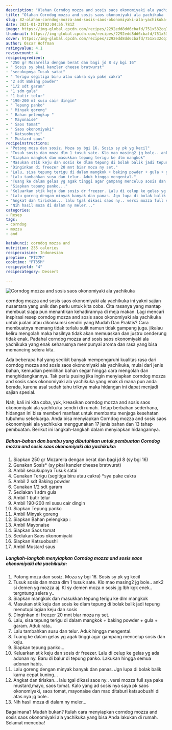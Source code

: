 ```yaml
---
description: "Olahan Corndog mozza and sosis saos okonomiyaki ala yachikuka | Cara Mengolah Corndog mozza and sosis saos okonomiyaki ala yachikuka Yang Enak Dan Lezat"
title: "Olahan Corndog mozza and sosis saos okonomiyaki ala yachikuka | Cara Mengolah Corndog mozza and sosis saos okonomiyaki ala yachikuka Yang Enak Dan Lezat"
slug: 82-olahan-corndog-mozza-and-sosis-saos-okonomiyaki-ala-yachikuka-cara-mengolah-corndog-mozza-and-sosis-saos-okonomiyaki-ala-yachikuka-yang-enak-dan-lezat
date: 2021-01-21T02:04:55.781Z
image: https://img-global.cpcdn.com/recipes/2292edd8dd6cbafd/751x532cq70/corndog-mozza-and-sosis-saos-okonomiyaki-ala-yachikuka-foto-resep-utama.jpg
thumbnail: https://img-global.cpcdn.com/recipes/2292edd8dd6cbafd/751x532cq70/corndog-mozza-and-sosis-saos-okonomiyaki-ala-yachikuka-foto-resep-utama.jpg
cover: https://img-global.cpcdn.com/recipes/2292edd8dd6cbafd/751x532cq70/corndog-mozza-and-sosis-saos-okonomiyaki-ala-yachikuka-foto-resep-utama.jpg
author: Oscar Hoffman
ratingvalue: 4.1
reviewcount: 4
recipeingredient:
- "250 gr Mozarella dengan berat dan bagi jd 8 sy bgi 16"
- " Sosis sy pkai kanzler cheese bratwurst"
- "secukupnya Tusuk satai"
- " Terigu segitiga biru atau cakra sya pake cakra"
- "2 sdt Baking powder"
- "1/2 sdt garam"
- "1 sdm gula"
- "1 butir telur"
- "190-200 ml susu cair dingin"
- " Tepung panko"
- " Minyak goreng"
- " Bahan pelengkap "
- " Mayonaise"
- " Saos tomat"
- " Saos okonomiyaki"
- " Katsuobushi"
- " Mustard saus"
recipeinstructions:
- "Potong moza dan sosiz. Moza sy bgi 16. Sosis sy pk yg kecil"
- "Tusuk sosis dan moza dlm 1 tusuk sate. Klo mao masing2 jg bole.. ank2 si demen yg mozza aj. Kl sy demen moza n sosis jg lbh kgk enek.. tergntung selera y.."
- "Siapkan mangkok dan masukkan tepung terigu ke dlm mangkok"
- "Masukan stik keju dan sosis ke dlam tepung di bolak balik jadi tepung menutupi bgian keju dan sosis"
- "Dinginkan di freezer 20 mnt biar moza ny set."
- "Lalu, sisa tepung terigu di dalam mangkok + baking powder + gula + garam. Aduk rata.."
- "Lalu tambahkan susu dan telur. Aduk hingga mengental."
- "Tuang ke dalam gelas yg agak tinggi agar gampang mencelup sosis dan keju."
- "Siapkan tepung panko..."
- "Keluarkan stik keju dan sosis dr freezer. Lalu di celup ke gelas yg ada adonan ny. Baru di balur di tepung panko. Lakukan hingga semua adonan habis."
- "Lalu goreng dengan minyak banyak dan panas. Jgn lupa di bolak balik karna cepat kuning..."
- "Angkat dan tiriskan... lalu tgal dikasi saos ny.. versi mozza full sya pake mustard,mayo, saos tomat. Kalo yang ad sosis nya saya pk saos okonomiyaki, saos tomat, mayonaise dan mao ditaburi katsuobushi di atas nya jg bole.."
- "Nih hasil moza di dalam ny meler..."
categories:
- Resep
tags:
- corndog
- mozza
- and

katakunci: corndog mozza and 
nutrition: 235 calories
recipecuisine: Indonesian
preptime: "PT27M"
cooktime: "PT35M"
recipeyield: "4"
recipecategory: Dessert

---
```



![Corndog mozza and sosis saos okonomiyaki ala yachikuka](https://img-global.cpcdn.com/recipes/2292edd8dd6cbafd/751x532cq70/corndog-mozza-and-sosis-saos-okonomiyaki-ala-yachikuka-foto-resep-utama.jpg)


corndog mozza and sosis saos okonomiyaki ala yachikuka ini yakni sajian nusantara yang unik dan perlu untuk kita coba. Cita rasanya yang mantap membuat siapa pun menantikan kehadirannya di meja makan.
Lagi mencari inspirasi resep corndog mozza and sosis saos okonomiyaki ala yachikuka untuk jualan atau dikonsumsi sendiri yang Mudah Dan Praktis? Cara membuatnya memang tidak terlalu sulit namun tidak gampang juga. jikalau keliru mengolah maka hasilnya tidak akan memuaskan dan justru cenderung tidak enak. Padahal corndog mozza and sosis saos okonomiyaki ala yachikuka yang enak seharusnya mempunyai aroma dan rasa yang bisa memancing selera kita.



Ada beberapa hal yang sedikit banyak mempengaruhi kualitas rasa dari corndog mozza and sosis saos okonomiyaki ala yachikuka, mulai dari jenis bahan, kemudian pemilihan bahan segar hingga cara mengolah dan menghidangkannya. Tak perlu pusing jika ingin menyiapkan corndog mozza and sosis saos okonomiyaki ala yachikuka yang enak di mana pun anda berada, karena asal sudah tahu triknya maka hidangan ini dapat menjadi sajian spesial.


Nah, kali ini kita coba, yuk, kreasikan corndog mozza and sosis saos okonomiyaki ala yachikuka sendiri di rumah. Tetap berbahan sederhana, hidangan ini bisa memberi manfaat untuk membantu menjaga kesehatan tubuhmu sekeluarga. Anda bisa menyiapkan Corndog mozza and sosis saos okonomiyaki ala yachikuka menggunakan 17 jenis bahan dan 13 tahap pembuatan. Berikut ini langkah-langkah dalam menyiapkan hidangannya.

<!--inarticleads1-->

##### Bahan-bahan dan bumbu yang dibutuhkan untuk pembuatan Corndog mozza and sosis saos okonomiyaki ala yachikuka:

1. Siapkan 250 gr Mozarella dengan berat dan bagi jd 8 (sy bgi 16)
1. Gunakan  Sosis* (sy pkai kanzler cheese bratwurst)
1. Ambil secukupnya Tusuk satai
1. Gunakan  Terigu (segitiga biru atau cakra) *sya pake cakra
1. Ambil 2 sdt Baking powder
1. Gunakan 1/2 sdt garam
1. Sediakan 1 sdm gula
1. Ambil 1 butir telur
1. Ambil 190-200 ml susu cair dingin
1. Siapkan  Tepung panko
1. Ambil  Minyak goreng
1. Siapkan  Bahan pelengkap :
1. Ambil  Mayonaise
1. Siapkan  Saos tomat
1. Sediakan  Saos okonomiyaki
1. Siapkan  Katsuobushi
1. Ambil  Mustard saus




<!--inarticleads2-->

##### Langkah-langkah menyiapkan Corndog mozza and sosis saos okonomiyaki ala yachikuka:

1. Potong moza dan sosiz. Moza sy bgi 16. Sosis sy pk yg kecil
1. Tusuk sosis dan moza dlm 1 tusuk sate. Klo mao masing2 jg bole.. ank2 si demen yg mozza aj. Kl sy demen moza n sosis jg lbh kgk enek.. tergntung selera y..
1. Siapkan mangkok dan masukkan tepung terigu ke dlm mangkok
1. Masukan stik keju dan sosis ke dlam tepung di bolak balik jadi tepung menutupi bgian keju dan sosis
1. Dinginkan di freezer 20 mnt biar moza ny set.
1. Lalu, sisa tepung terigu di dalam mangkok + baking powder + gula + garam. Aduk rata..
1. Lalu tambahkan susu dan telur. Aduk hingga mengental.
1. Tuang ke dalam gelas yg agak tinggi agar gampang mencelup sosis dan keju.
1. Siapkan tepung panko...
1. Keluarkan stik keju dan sosis dr freezer. Lalu di celup ke gelas yg ada adonan ny. Baru di balur di tepung panko. Lakukan hingga semua adonan habis.
1. Lalu goreng dengan minyak banyak dan panas. Jgn lupa di bolak balik karna cepat kuning...
1. Angkat dan tiriskan... lalu tgal dikasi saos ny.. versi mozza full sya pake mustard,mayo, saos tomat. Kalo yang ad sosis nya saya pk saos okonomiyaki, saos tomat, mayonaise dan mao ditaburi katsuobushi di atas nya jg bole..
1. Nih hasil moza di dalam ny meler...




Bagaimana? Mudah bukan? Itulah cara menyiapkan corndog mozza and sosis saos okonomiyaki ala yachikuka yang bisa Anda lakukan di rumah. Selamat mencoba!
